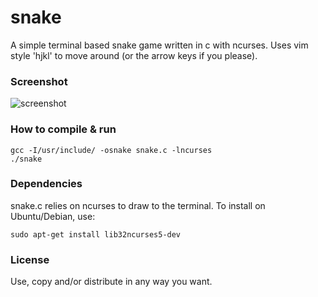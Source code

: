 snake
=====

A simple terminal based snake game written in c with ncurses. Uses vim style 'hjkl' to move around (or the arrow keys if you please).

### Screenshot

![screenshot](https://raw.githubusercontent.com/mnisjk/snake/master/screenshot.png)

### How to compile & run

```
gcc -I/usr/include/ -osnake snake.c -lncurses
./snake
```

### Dependencies

snake.c relies on ncurses to draw to the terminal. To install on Ubuntu/Debian, use:

```
sudo apt-get install lib32ncurses5-dev
```


### License

Use, copy and/or distribute in any way you want.
